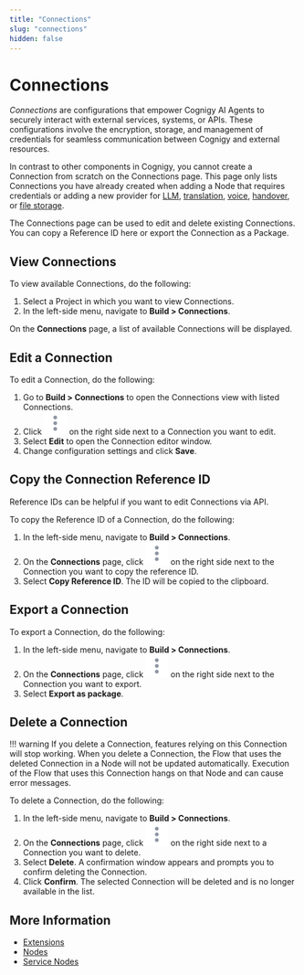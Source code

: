 ```yaml
---
title: "Connections"
slug: "connections"
hidden: false
---
```


# Connections

_Connections_ are configurations that empower Cognigy AI Agents to securely interact with external services, systems, or APIs. These configurations involve the encryption, storage, and management of credentials for seamless communication between Cognigy and external resources.

In contrast to other components in Cognigy, you cannot create a Connection from scratch on the Connections page.
This page only lists Connections you have already created
when adding a Node that requires credentials or adding a new provider for [LLM](../empower/llms/providers/all-providers.md),
[translation](translation-and-localization/auto-translation.md), [voice](../test/voice-preview.md),
[handover](../escalate/handovers.md), or [file storage](../deploy/endpoints/file-storage.md).

The Connections page can be used to edit and delete existing Connections.
You can copy a Reference ID here or export the Connection as a Package.

## View Connections

To view available Connections, do the following:

1. Select a Project in which you want to view Connections.
2. In the left-side menu, navigate to **Build > Connections**.

On the **Connections** page, a list of available Connections will be displayed.

## Edit a Connection

To edit a Connection, do the following:

1. Go to **Build > Connections** to open the Connections view with listed Connections.
2. Click ![vertical-ellipsis](../../_assets/icons/vertical-ellipsis.svg) on the right side next to a Connection you want to edit.
3. Select **Edit** to open the Connection editor window.
4. Change configuration settings and click **Save**.

## Copy the Connection Reference ID

Reference IDs can be helpful if you want to edit Connections via API.

To copy the Reference ID of a Connection, do the following:

1. In the left-side menu, navigate to **Build > Connections**.
2. On the **Connections** page, click ![vertical-ellipsis](../../_assets/icons/vertical-ellipsis.svg) on the right side next to the Connection you want to copy the reference ID.
3. Select **Copy Reference ID**. The ID will be copied to the clipboard.

## Export a Connection

To export a Connection, do the following:

1. In the left-side menu, navigate to **Build > Connections**.
2. On the **Connections** page, click ![vertical-ellipsis](../../_assets/icons/vertical-ellipsis.svg) on the right side next to the Connection you want to export.
3. Select **Export as package**.

## Delete a Connection

!!! warning
    If you delete a Connection, features relying on this Connection will stop working. When you delete a Connection, the Flow that uses the deleted Connection in a Node will not be updated automatically. Execution of the Flow that uses this Connection hangs on that Node and can cause error messages.

To delete a Connection, do the following:

1. In the left-side menu, navigate to **Build > Connections**.
2. On the **Connections** page, click ![vertical-ellipsis](../../_assets/icons/vertical-ellipsis.svg) on the right side next to a Connection you want to delete.
3. Select **Delete**.  A confirmation window appears and prompts you to confirm deleting the Connection.
4. Click **Confirm**. The selected Connection will be deleted and is no longer available in the list.

## More Information

- [Extensions](extensions.md)
- [Nodes](nodes/overview.md)
- [Service Nodes](node-reference/service/overview.md)